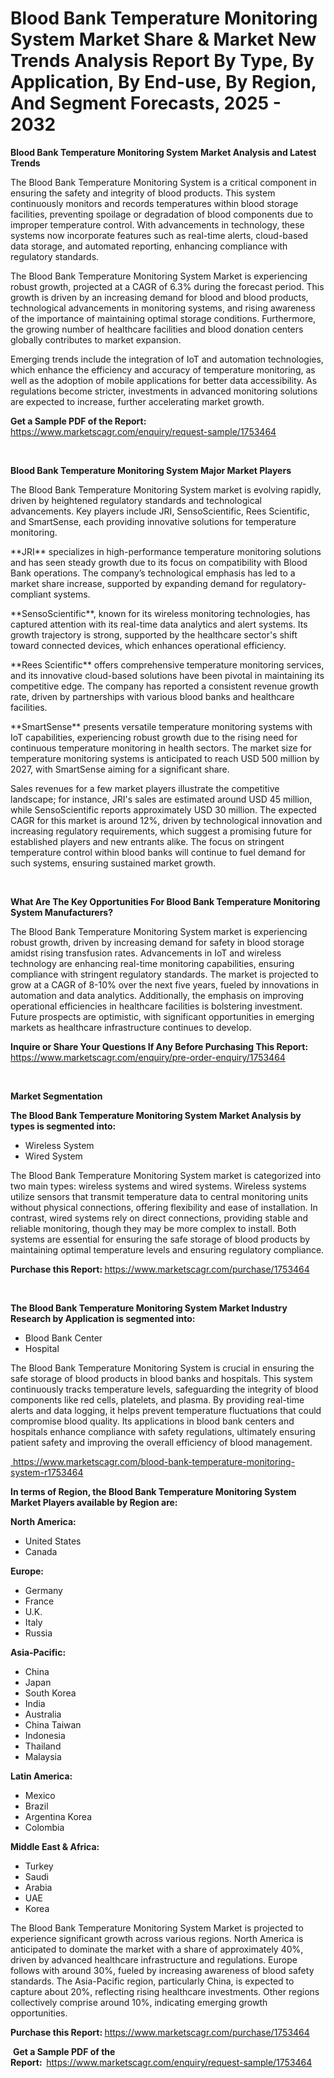 <p><h1>Blood Bank Temperature Monitoring System Market Share & Market New Trends Analysis Report By Type, By Application, By End-use, By Region, And Segment Forecasts, 2025 - 2032</h1></p><p><strong>Blood Bank Temperature Monitoring System Market Analysis and Latest Trends</strong></p>
<p><p>The Blood Bank Temperature Monitoring System is a critical component in ensuring the safety and integrity of blood products. This system continuously monitors and records temperatures within blood storage facilities, preventing spoilage or degradation of blood components due to improper temperature control. With advancements in technology, these systems now incorporate features such as real-time alerts, cloud-based data storage, and automated reporting, enhancing compliance with regulatory standards.</p><p>The Blood Bank Temperature Monitoring System Market is experiencing robust growth, projected at a CAGR of 6.3% during the forecast period. This growth is driven by an increasing demand for blood and blood products, technological advancements in monitoring systems, and rising awareness of the importance of maintaining optimal storage conditions. Furthermore, the growing number of healthcare facilities and blood donation centers globally contributes to market expansion. </p><p>Emerging trends include the integration of IoT and automation technologies, which enhance the efficiency and accuracy of temperature monitoring, as well as the adoption of mobile applications for better data accessibility. As regulations become stricter, investments in advanced monitoring solutions are expected to increase, further accelerating market growth.</p></p>
<p><strong>Get a Sample PDF of the Report:&nbsp;</strong> <a href="https://www.marketscagr.com/enquiry/request-sample/1753464?utm_campaign=2660&utm_medium=2&utm_source=Github&utm_content=ia&utm_term=13042025&utm_id=blood-bank-temperature-monitoring-system">https://www.marketscagr.com/enquiry/request-sample/1753464</a></p>
<p>&nbsp;</p>
<p><strong>Blood Bank Temperature Monitoring System Major Market Players</strong></p>
<p><p>The Blood Bank Temperature Monitoring System market is evolving rapidly, driven by heightened regulatory standards and technological advancements. Key players include JRI, SensoScientific, Rees Scientific, and SmartSense, each providing innovative solutions for temperature monitoring.</p><p>**JRI** specializes in high-performance temperature monitoring solutions and has seen steady growth due to its focus on compatibility with Blood Bank operations. The company’s technological emphasis has led to a market share increase, supported by expanding demand for regulatory-compliant systems.</p><p>**SensoScientific**, known for its wireless monitoring technologies, has captured attention with its real-time data analytics and alert systems. Its growth trajectory is strong, supported by the healthcare sector's shift toward connected devices, which enhances operational efficiency.</p><p>**Rees Scientific** offers comprehensive temperature monitoring services, and its innovative cloud-based solutions have been pivotal in maintaining its competitive edge. The company has reported a consistent revenue growth rate, driven by partnerships with various blood banks and healthcare facilities.</p><p>**SmartSense** presents versatile temperature monitoring systems with IoT capabilities, experiencing robust growth due to the rising need for continuous temperature monitoring in health sectors. The market size for temperature monitoring systems is anticipated to reach USD 500 million by 2027, with SmartSense aiming for a significant share.</p><p>Sales revenues for a few market players illustrate the competitive landscape; for instance, JRI's sales are estimated around USD 45 million, while SensoScientific reports approximately USD 30 million. The expected CAGR for this market is around 12%, driven by technological innovation and increasing regulatory requirements, which suggest a promising future for established players and new entrants alike. The focus on stringent temperature control within blood banks will continue to fuel demand for such systems, ensuring sustained market growth.</p></p>
<p>&nbsp;</p>
<p><strong>What Are The Key Opportunities For Blood Bank Temperature Monitoring System Manufacturers?</strong></p>
<p><p>The Blood Bank Temperature Monitoring System market is experiencing robust growth, driven by increasing demand for safety in blood storage amidst rising transfusion rates. Advancements in IoT and wireless technology are enhancing real-time monitoring capabilities, ensuring compliance with stringent regulatory standards. The market is projected to grow at a CAGR of 8-10% over the next five years, fueled by innovations in automation and data analytics. Additionally, the emphasis on improving operational efficiencies in healthcare facilities is bolstering investment. Future prospects are optimistic, with significant opportunities in emerging markets as healthcare infrastructure continues to develop.</p></p>
<p><strong>Inquire or Share Your Questions If Any Before Purchasing This Report:</strong> <a href="https://www.marketscagr.com/enquiry/pre-order-enquiry/1753464?utm_campaign=2660&utm_medium=2&utm_source=Github&utm_content=ia&utm_term=13042025&utm_id=blood-bank-temperature-monitoring-system">https://www.marketscagr.com/enquiry/pre-order-enquiry/1753464</a></p>
<p>&nbsp;</p>
<p><strong>Market Segmentation</strong></p>
<p><strong>The Blood Bank Temperature Monitoring System Market Analysis by types is segmented into:</strong></p>
<p><ul><li>Wireless System</li><li>Wired System</li></ul></p>
<p><p>The Blood Bank Temperature Monitoring System market is categorized into two main types: wireless systems and wired systems. Wireless systems utilize sensors that transmit temperature data to central monitoring units without physical connections, offering flexibility and ease of installation. In contrast, wired systems rely on direct connections, providing stable and reliable monitoring, though they may be more complex to install. Both systems are essential for ensuring the safe storage of blood products by maintaining optimal temperature levels and ensuring regulatory compliance.</p></p>
<p><strong>Purchase this Report:&nbsp;</strong><a href="https://www.marketscagr.com/purchase/1753464?utm_campaign=2660&utm_medium=2&utm_source=Github&utm_content=ia&utm_term=13042025&utm_id=blood-bank-temperature-monitoring-system">https://www.marketscagr.com/purchase/1753464</a></p>
<p>&nbsp;</p>
<p><strong>The Blood Bank Temperature Monitoring System Market Industry Research by Application is segmented into:</strong></p>
<p><ul><li>Blood Bank Center</li><li>Hospital</li></ul></p>
<p><p>The Blood Bank Temperature Monitoring System is crucial in ensuring the safe storage of blood products in blood banks and hospitals. This system continuously tracks temperature levels, safeguarding the integrity of blood components like red cells, platelets, and plasma. By providing real-time alerts and data logging, it helps prevent temperature fluctuations that could compromise blood quality. Its applications in blood bank centers and hospitals enhance compliance with safety regulations, ultimately ensuring patient safety and improving the overall efficiency of blood management.</p></p>
<p><a href="https://www.marketscagr.com/blood-bank-temperature-monitoring-system-r1753464?utm_campaign=2660&utm_medium=2&utm_source=Github&utm_content=ia&utm_term=13042025&utm_id=blood-bank-temperature-monitoring-system">&nbsp;https://www.marketscagr.com/blood-bank-temperature-monitoring-system-r1753464</a></p>
<p><strong>In terms of Region, the Blood Bank Temperature Monitoring System Market Players available by Region are:</strong></p>
<p>
    <p> <strong> North America: </strong>
        <ul>
            <li>United States</li>
            <li>Canada</li>
        </ul>
        </p> 
    <p> <strong> Europe: </strong>
        <ul>
            <li>Germany</li>
            <li>France</li>
            <li>U.K.</li>
            <li>Italy</li>
            <li>Russia</li>
        </ul>
        </p> 
    <p> <strong> Asia-Pacific: </strong>
        <ul>
            <li>China</li>
            <li>Japan</li>
            <li>South Korea</li>
            <li>India</li>
            <li>Australia</li>
            <li>China Taiwan</li>
            <li>Indonesia</li>
            <li>Thailand</li>
            <li>Malaysia</li>
        </ul>
        </p> 
    <p> <strong> Latin America: </strong>
        <ul>
            <li>Mexico</li>
            <li>Brazil</li>
            <li>Argentina Korea</li>
            <li>Colombia</li>
        </ul>
        </p> 
    <p> <strong> Middle East & Africa: </strong>
        <ul>
            <li>Turkey</li>
            <li>Saudi</li>
            <li>Arabia</li>
            <li>UAE</li>
            <li>Korea</li>
        </ul>
    </p>
    </p>
<p><p>The Blood Bank Temperature Monitoring System Market is projected to experience significant growth across various regions. North America is anticipated to dominate the market with a share of approximately 40%, driven by advanced healthcare infrastructure and regulations. Europe follows with around 30%, fueled by increasing awareness of blood safety standards. The Asia-Pacific region, particularly China, is expected to capture about 20%, reflecting rising healthcare investments. Other regions collectively comprise around 10%, indicating emerging growth opportunities.</p></p>
<p><strong>Purchase this Report: </strong><a href="https://www.marketscagr.com/purchase/1753464?utm_campaign=2660&utm_medium=2&utm_source=Github&utm_content=ia&utm_term=13042025&utm_id=blood-bank-temperature-monitoring-system">https://www.marketscagr.com/purchase/1753464</a></p>
<p>&nbsp;<strong>Get a Sample PDF of the Report:&nbsp;&nbsp;</strong><a href="https://www.marketscagr.com/enquiry/request-sample/1753464?utm_campaign=2660&utm_medium=2&utm_source=Github&utm_content=ia&utm_term=13042025&utm_id=blood-bank-temperature-monitoring-system">https://www.marketscagr.com/enquiry/request-sample/1753464</a></p>
<p><strong></strong></p>
<p><p></p><p></p><p></p></p>